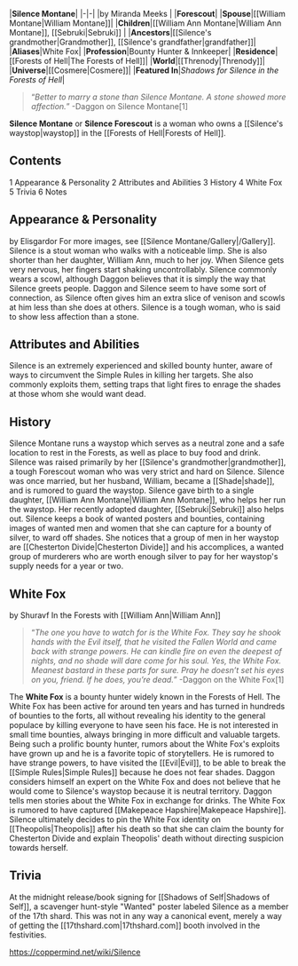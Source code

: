 |**Silence Montane**|
|-|-|
|by  Miranda Meeks |
|**Forescout**|
|**Spouse**|[[William Montane\|William Montane]]|
|**Children**|[[William Ann Montane\|William Ann Montane]], [[Sebruki\|Sebruki]] |
|**Ancestors**|[[Silence's grandmother\|Grandmother]], [[Silence's grandfather\|grandfather]]|
|**Aliases**|White Fox|
|**Profession**|Bounty Hunter & Innkeeper|
|**Residence**|[[Forests of Hell\|The Forests of Hell]]|
|**World**|[[Threnody\|Threnody]]|
|**Universe**|[[Cosmere\|Cosmere]]|
|**Featured In**|*Shadows for Silence in the Forests of Hell*|

>“*Better to marry a stone than Silence Montane. A stone showed more affection.*”
\-Daggon on Silence Montane[1]


**Silence Montane** or **Silence Forescout** is a woman who owns a [[Silence's waystop\|waystop]] in the [[Forests of Hell\|Forests of Hell]].

## Contents

1 Appearance & Personality
2 Attributes and Abilities
3 History
4 White Fox
5 Trivia
6 Notes


## Appearance & Personality
 by  Elisgardor 
For more images, see [[Silence Montane/Gallery\|/Gallery]].
Silence is a stout woman who walks with a noticeable limp. She is also shorter than her daughter, William Ann, much to her joy. When Silence gets very nervous, her fingers start shaking uncontrollably.
Silence commonly wears a scowl, although Daggon believes that it is simply the way that Silence greets people. Daggon and Silence seem to have some sort of connection, as Silence often gives him an extra slice of venison and scowls at him less than she does at others. Silence is a tough woman, who is said to show less affection than a stone.

## Attributes and Abilities
Silence is an extremely experienced and skilled bounty hunter, aware of ways to circumvent the Simple Rules in killing her targets. She also commonly exploits them, setting traps that light fires to enrage the shades at those whom she would want dead.

## History
Silence Montane runs a waystop which serves as a neutral zone and a safe location to rest in the Forests, as well as place to buy food and drink.
Silence was raised primarily by her [[Silence's grandmother\|grandmother]], a tough Forescout woman who was very strict and hard on Silence. Silence was once married, but her husband, William, became a [[Shade\|shade]], and is rumored to guard the waystop.
Silence gave birth to a single daughter, [[William Ann Montane\|William Ann Montane]], who helps her run the waystop. Her recently adopted daughter, [[Sebruki\|Sebruki]] also helps out.
Silence keeps a book of wanted posters and bounties, containing images of wanted men and women that she can capture for a bounty of silver, to ward off shades. She notices that a group of men in her waystop are [[Chesterton Divide\|Chesterton Divide]] and his accomplices, a wanted group of murderers who are worth enough silver to pay for her waystop's supply needs for a year or two.

## White Fox
 by  Shuravf  In the Forests with [[William Ann\|William Ann]]
>“*The one you have to watch for is the White Fox. They say he shook hands with the Evil itself, that he visited the Fallen World and came back with strange powers. He can kindle fire on even the deepest of nights, and no shade will dare come for his soul. Yes, the White Fox. Meanest bastard in these parts for sure. Pray he doesn’t set his eyes on you, friend. If he does, you’re dead.*”
\-Daggon on the White Fox[1]


The **White Fox** is a bounty hunter widely known in the Forests of Hell.
The White Fox has been active for around ten years and has turned in hundreds of bounties to the forts, all without revealing his identity to the general populace by killing everyone to have seen his face. He is not interested in small time bounties, always bringing in more difficult and valuable targets.
Being such a prolific bounty hunter, rumors about the White Fox's exploits have grown up and he is a favorite topic of storytellers. He is rumored to have strange powers, to have visited the [[Evil\|Evil]], to be able to break the [[Simple Rules\|Simple Rules]] because he does not fear shades. Daggon considers himself an expert on the White Fox and does not believe that he would come to Silence's waystop because it is neutral territory. Daggon tells men stories about the White Fox in exchange for drinks.
The White Fox is rumored to have captured [[Makepeace Hapshire\|Makepeace Hapshire]].
Silence ultimately decides to pin the White Fox identity on [[Theopolis\|Theopolis]] after his death so that she can claim the bounty for Chesterton Divide and explain Theopolis' death without directing suspicion towards herself.

## Trivia
At the midnight release/book signing for [[Shadows of Self\|Shadows of Self]], a scavenger hunt-style "Wanted" poster labeled Silence as a member of the 17th shard. This was not in any way a canonical event, merely a way of getting the [[17thshard.com\|17thshard.com]] booth involved in the festivities.


https://coppermind.net/wiki/Silence